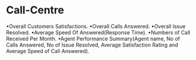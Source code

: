 # Call-Centre
•Overall Customers Satisfactions.
 •Overall Calls Answered.
 •Overall Issue Resolved.
 •Average Speed Of Answered(Response Time).
 •Numbers of Call Received Per Month.
 •Agent Performance Summary(Agent name, No of Calls Answered, No of Issue Resolved, 
      Average Satisfaction Rating and Average Speed of Call Answered).
